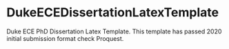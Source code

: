 # DukeECEDissertationLatexTemplate
Duke ECE PhD Dissertation Latex Template. This template has passed 2020 initial submission format check Proquest.
